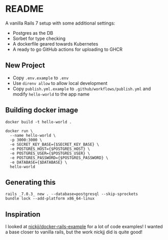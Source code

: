 # README

A vanilla Rails 7 setup with some additional settings:

- Postgres as the DB
- Sorbet for type checking
- A dockerfile geared towards Kubernetes
- A ready to go GitHub actions for uploading to GHCR

## New Project

- Copy `.env.example` to `.env`
- Use `direnv allow` to allow local development
- Copy `publish.yml.example` to `.github/workflows/publish.yml` and modify `hello-world` to the app name
## Building docker image

```
docker build -t hello-world .

docker run \
  --name hello-world \
  -p 3000:3000 \
  -e SECRET_KEY_BASE={$SECRET_KEY_BASE} \
  -e POSTGRES_HOST={$POSTGRES_HOST} \
  -e POSTGRES_USER={$POSTGRES_USER} \
  -e POSTGRES_PASSWORD={$POSTGRES_PASSWORD} \
  -e DATABASE={$DATABASE} \
  hello-world
```

## Generating this

```
rails _7.0.3_ new . --database=postgresql --skip-sprockets
bundle lock --add-platform x86_64-linux
```

## Inspiration

I looked at [nickjj/docker-rails-example](https://github.com/nickjj/docker-rails-example) for a lot of code examples! I wanted a base closer to
vanilla rails, but the work nickjj did is quite good!
